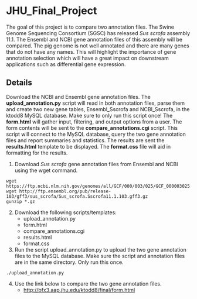 # JHU_Final_Project
The goal of this project is to compare two annotation files.  The Swine Genome Sequencing Consortium (SGSC) has released *Sus scrofa* assembly 11.1.  The Ensembl and NCBI gene annotation files of this assembly will be compared.  The pig genome is not well annotated and there are many genes that do not have any names.  This will highlight the importance of gene annotation selection which will have a great impact on downstream applications such as differential gene expression.

## Details
Download the NCBI and Ensembl gene annotation files.  The **upload_annotation.py** script will read in both annotation files, parse them and create two new gene tables, Ensembl_Sscrofa and NCBI_Sscrofa, in the ktodd8 MySQL database.  Make sure to only run this script once!  The **form.html** will gather input, filtering, and output options from a user.  The form contents will be sent to the **compare_annotations.cgi** script.  This script will connect to the MySQL database, query the two gene annotation files and report summaries and statistics.  The results are sent the **results.html** template to be displayed.  The **format.css** file will aid in formatting for the results.

1. Download *Sus scrofa* gene annotation files from Ensembl and NCBI using the wget command.
```
wget https://ftp.ncbi.nlm.nih.gov/genomes/all/GCF/000/003/025/GCF_000003025.6_Sscrofa11.1/GCF_000003025.6_Sscrofa11.1_genomic.gff.gz
wget http://ftp.ensembl.org/pub/release-103/gff3/sus_scrofa/Sus_scrofa.Sscrofa11.1.103.gff3.gz
gunzip *.gz
```
2. Download the following scripts/templates:
      - upload_annotation.py
      - form.html
      - compare_annotations.cgi
      - results.html
      - format.css
3. Run the script upload_annotation.py to upload the two gene annotation files to the MySQL database.  Make sure the script and annotation files are in the same directory.  Only run this once.
```
./upload_annotation.py
```
4. Use the link below to compare the two gene annotation files.
      - http://bfx3.aap.jhu.edu/ktodd8/final/form.html
